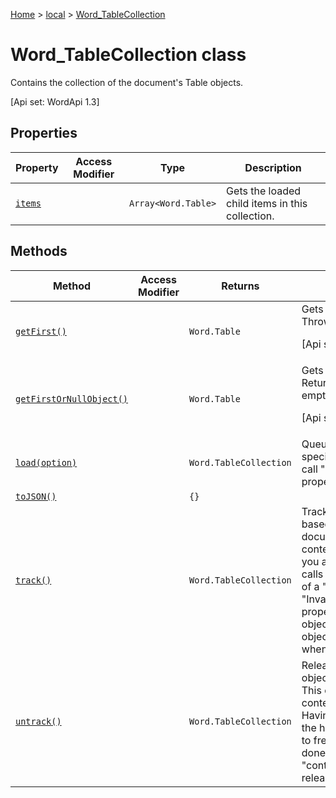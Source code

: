 [Home](./index) &gt; [local](local.md) &gt; [Word\_TableCollection](local.word_tablecollection.md)

# Word\_TableCollection class

Contains the collection of the document's Table objects. 

 \[Api set: WordApi 1.3\]

## Properties

|  Property | Access Modifier | Type | Description |
|  --- | --- | --- | --- |
|  [`items`](local.word_tablecollection.items.md) |  | `Array<Word.Table>` | Gets the loaded child items in this collection. |

## Methods

|  Method | Access Modifier | Returns | Description |
|  --- | --- | --- | --- |
|  [`getFirst()`](local.word_tablecollection.getfirst.md) |  | `Word.Table` | Gets the first table in this collection. Throws if this collection is empty. <p/> \[Api set: WordApi 1.3\] |
|  [`getFirstOrNullObject()`](local.word_tablecollection.getfirstornullobject.md) |  | `Word.Table` | Gets the first table in this collection. Returns a null object if this collection is empty. <p/> \[Api set: WordApi 1.3\] |
|  [`load(option)`](local.word_tablecollection.load.md) |  | `Word.TableCollection` | Queues up a command to load the specified properties of the object. You must call "context.sync()" before reading the properties. |
|  [`toJSON()`](local.word_tablecollection.tojson.md) |  | `{}` |  |
|  [`track()`](local.word_tablecollection.track.md) |  | `Word.TableCollection` | Track the object for automatic adjustment based on surrounding changes in the document. This call is a shorthand for context.trackedObjects.add(thisObject). If you are using this object across ".sync" calls and outside the sequential execution of a ".run" batch, and get an "InvalidObjectPath" error when setting a property or invoking a method on the object, you needed to have added the object to the tracked object collection when the object was first created. |
|  [`untrack()`](local.word_tablecollection.untrack.md) |  | `Word.TableCollection` | Release the memory associated with this object, if it has previously been tracked. This call is shorthand for context.trackedObjects.remove(thisObject). Having many tracked objects slows down the host application, so please remember to free any objects you add, once you're done using them. You will need to call "context.sync()" before the memory release takes effect. |

